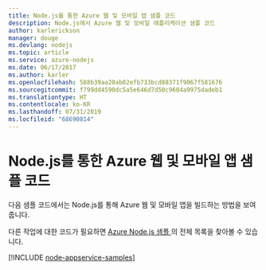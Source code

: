 ```yaml
---
title: Node.js를 통한 Azure 웹 및 모바일 앱 샘플 코드
description: Node.js에서 Azure 웹 및 모바일 애플리케이션 샘플 코드
author: karlerickson
manager: douge
ms.devlang: nodejs
ms.topic: article
ms.service: azure-nodejs
ms.date: 06/17/2017
ms.author: karler
ms.openlocfilehash: 588b39aa20ab02efb733bcd88371f9067f581676
ms.sourcegitcommit: f799dd4590dc5a5e646d7d50c9604a9975dadeb1
ms.translationtype: HT
ms.contentlocale: ko-KR
ms.lasthandoff: 07/31/2019
ms.locfileid: "68690814"
---
```

# <a name="azure-web-and-mobile-apps-with-nodejs-code-samples"></a>Node.js를 통한 Azure 웹 및 모바일 앱 샘플 코드

다음 샘플 코드에서는 Node.js를 통해 Azure 웹 및 모바일 앱을 빌드하는 방법을 보여줍니다.

다른 작업에 대한 코드가 필요하면 [Azure Node.js 샘플 ](https://azure.microsoft.com/resources/samples/?term=nodejs)의 전체 목록을 찾아볼 수 있습니다.

[!INCLUDE [node-appservice-samples](includes/appservice-samples.md)]